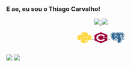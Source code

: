 ### E ae, eu sou o Thiago Carvalho!
<div align="center">
  <a href="https://giuthub.com/thiagcarvalho">
  <img height="130em" src="https://github-readme-stats.vercel.app/api?username=thiagcarvalho&show_icons=true&theme=github_dark&include_all_commits=true&count_private=true"/>
  <img height="130em" src="https://github-readme-stats.vercel.app/api/top-langs/?username=thiagcarvalho&layout=compact&langs_count=16&theme=github_dark"/>
</div>
<div align="center" style="display: inline_block"><br>
    <img align="center" alt="Thiago-Python" height="30" width="40" src="https://raw.githubusercontent.com/devicons/devicon/master/icons/python/python-plain.svg">
    <img align="center" alt="Thiago-C++" height="30" width="40" src="https://raw.githubusercontent.com/devicons/devicon/master/icons/cplusplus/cplusplus-plain.svg">
    <img align="center" alt="Thiago-Postgres" height="30" width="40" src="https://raw.githubusercontent.com/devicons/devicon/master/icons/postgresql/postgresql-plain.svg">
</div>
  
  ##
  
<div>
   <a href = "mailto:thiagoc413i@gmail.com"><img src="https://img.shields.io/badge/-Gmail-%23333?style=for-the-badge&logo=gmail&logoColor=white" target="_blank"></a>
   <a href="https://www.linkedin.com/in/thiago-carvalho-8aab66194/" target="_blank"><img src="https://img.shields.io/badge/-LinkedIn-%230077B5?style=for-the-badge&logo=linkedin&logoColor=white" target="_blank"></a> 

</div>
  
